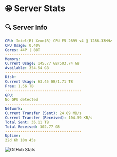 # 🌐 Server Stats
## 🔍 Server Info
```yaml
CPU: Intel(R) Xeon(R) CPU E5-2699 v4 @ 1286.33MHz
CPU Usage: 0.40%
Cores: 44P | 88T
-----------------------------------
Memory:
Current Usage: 145.77 GB/503.74 GB
Available: 354.54 GB
-----------------------------------
Disk:
Current Usage: 63.45 GB/1.71 TB
Free: 1.56 TB
-----------------------------------
GPU:
No GPU detected
-----------------------------------
Network:
Current Transfer (Sent): 24.89 MB/s
Current Transfer (Received): 104.59 KB/s
Total Sent: 35.11 TB
Total Received: 302.77 GB
-----------------------------------
Uptime:
22d 6h 10m 45s
```
![GitHub Stats](https://img.shields.io/badge/Updated-2025-03-30_03:33:34-blue)